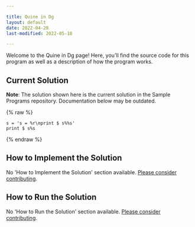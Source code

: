 ```yaml
---

title: Quine in Dg
layout: default
date: 2022-04-28
last-modified: 2022-05-10

---
```


Welcome to the Quine in Dg page! Here, you'll find the source code for this program as well as a description of how the program works.

## Current Solution

**Note**: The solution shown here is the current solution in the Sample Programs repository. Documentation below may be outdated.

{% raw %}

```dg
s = 's = %r\nprint $ s%%s'
print $ s%s
```

{% endraw %}

## How to Implement the Solution

No 'How to Implement the Solution' section available. [Please consider contributing](https://github.com/TheRenegadeCoder/sample-programs-website).

## How to Run the Solution

No 'How to Run the Solution' section available. [Please consider contributing](https://github.com/TheRenegadeCoder/sample-programs-website).